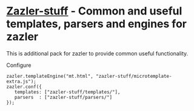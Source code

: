
# [Zazler-stuff](http://www.zazler.com/) - Common and useful templates, parsers and engines for zazler

This is additional pack for zazler to provide common useful functionality.

Configure 

    zazler.templateEngine("mt.html", "zazler-stuff/microtemplate-extra.js");
    zazler.conf({
       templates: ["zazler-stuff/templates/"],
       parsers  : ["zazler-stuff/parsers/"]
    });

